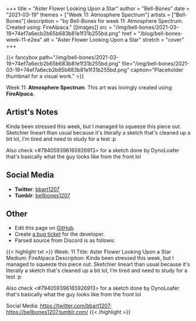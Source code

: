 +++
title =       "Aster Flower Looking Upon a Star"
author =      "Bell-Bones"
date =        "2021-03-19"
themes =      ["Week 11: Atmosphere Spectrum"]
artists =     ["Bell-Bones"]
description = "by Bell-Bones for week 11: Atmosphere Spectrum. Created using: FireAlpaca."
[[images]]
              src = "/img/bell-bones/2021-03-19+74ef7a6ecb2b65b683b81e1f31b255bd.png"
              href = "/blog/bell-bones-week-11-e2ea"
              alt = "Aster Flower Looking Upon a Star"
              stretch = "cover"
+++


{{< fancybox path="/img/bell-bones/2021-03-19+74ef7a6ecb2b65b683b81e1f31b255bd.png" file="/img/bell-bones/2021-03-19+74ef7a6ecb2b65b683b81e1f31b255bd.png" caption="Placeholder thumbnail for a visual work." >}}


Week 11: **Atmosphere Spectrum**. This art was lovingly created using: **FireAlpaca**.

## Artist's Notes

Kinda been stressed this week, but I managed to squeeze this piece out. Sketchier lineart than usual because it's literally a sketch that's cleaned up a bit lol, I'm tired and need to study for a test :p 

Also check <#794059396165926913> for a sketch done by DynoLoafer that's basically what the guy looks like from the front lol

## Social Media

- **Twitter**: <a href='https://twitter.com/bbart1207' target='_blank'>bbart1207</a>
- **Tumblr**: <a href='https://bellbones1207.tumblr.com' target='_blank'>bellbones1207</a>


## Other

- Edit this page on [GitHub](https://github.com/teaminkling/web-refresh/edit/main/content/blog/bell-bones-week-11-e2ea.md).
- Create [a bug ticket](https://github.com/teaminkling/web-refresh/issues/new?assignees=&labels=bug&template=problem-report.md&title=) for the developer.
- Parsed source from Discord is as follows:

{{< highlight txt >}}
Week: 11
Title: Aster Flower Looking Upon a Star
Medium: FireAlpaca
Description: Kinda been stressed this week, but I managed to squeeze this piece out. Sketchier lineart than usual because it's literally a sketch that's cleaned up a bit lol, I'm tired and need to study for a test :p 

Also check <#794059396165926913> for a sketch done by DynoLoafer that's basically what the guy looks like from the front lol

Social Media: https://twitter.com/bbart1207; https://bellbones1207.tumblr.com/
{{< /highlight >}}